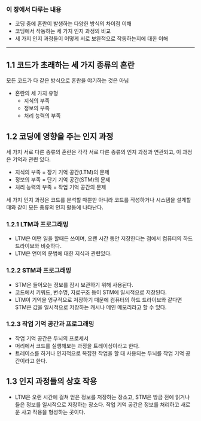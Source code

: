 ### 이 장에서 다루는 내용
- 코딩 중에 혼란이 발생하는 다양한 방식의 차이점 이해
- 코딩에서 작동하는 세 가지 인지 과정의 비교
- 세 가지 인지 과정들이 어떻게 서로 보완적으로 작동하는지에 대한 이해
---
## 1.1 코드가 초래하는 세 가지 종류의 혼란
모든 코드가 다 같은 방식으로 혼란을 야기하는 것은 아님

- 혼란의 세 가지 유형
	- 지식의 부족
	- 정보의 부족
	- 처리 능력의 부족

## 1.2 코딩에 영향을 주는 인지 과정
세 가지 서로 다른 종류의 혼란은 각각 서로 다른 종류의 인지 과정과 연관되고, 이 과정은 기억과 관련 있다.

- 지식의 부족 = 장기 기억 공간(LTM)의 문제
- 정보의 부족 = 단기 기억 공간(STM)의 문제
- 처리 능력의 부족 = 작업 기억 공간의 문제

세 가지 인지 과정은 코드를 분석할 때뿐만 아니라 코드를 작성하거나 시스템을 설계할 때와 같이 모든 종류의 인지 활동에 나타난다.

### 1.2.1 LTM과 프로그래밍
- LTM은 어떤 일을 할때든 쓰이며, 오랜 시간 동안 저장한다는 점에서 컴퓨터의 하드 드라이브와 비슷하다.
- LTM은 언어의 문법에 대한 지식과 관련있다.

### 1.2.2 STM과 프로그래밍
- STM은 들어오는 정보를 잠시 보관하기 위해 사용된다.
- 코드에서 키워드, 변수명, 자료구조 등이 STM에 일시적으로 저장된다.
- LTM이 기억을 영구적으로 저장하기 때문에 컴퓨터의 하드 드라이브와 같다면 STM은 값을 일시적으로 저장하는 캐시나 메인 메모리라고 할 수 있다.

### 1.2.3 작업 기억 공간과 프로그래밍
- 작업 기억 공간은 두뇌의 프로세서
- 머리에서 코드를 실행해보는 과정을 트레이싱이라고 한다.
- 트레이스를 하거나 인지적으로 복잡한 작업을 할 대 사용되는 두뇌를 작업 기억 공간이라고 한다.

## 1.3 인지 과정들의 상호 작용
- LTM은 오랜 시간에 걸쳐 얻은 정보를 저장하는 장소고, STM은 방금 전에 읽거나 들은 정보를 일시적으로 저장하는 장소다. 작업 기억 공간은 정보를 처리하고 새로운 사고 작용을 형성하는 곳이다.
